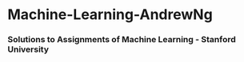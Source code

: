 # Machine-Learning-AndrewNg


<H3>Solutions to Assignments of Machine Learning - Stanford University</H3>
